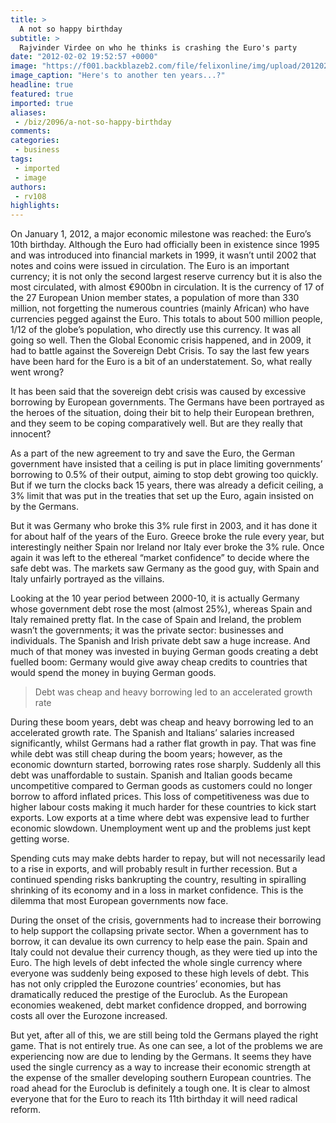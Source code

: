 ```yaml
---
title: >
  A not so happy birthday
subtitle: >
  Rajvinder Virdee on who he thinks is crashing the Euro's party
date: "2012-02-02 19:52:57 +0000"
image: "https://f001.backblazeb2.com/file/felixonline/img/upload/201202021951-ams111-happy-birthday-cake.jpg"
image_caption: "Here's to another ten years...?"
headline: true
featured: true
imported: true
aliases:
 - /biz/2096/a-not-so-happy-birthday
comments:
categories:
 - business
tags:
 - imported
 - image
authors:
 - rv108
highlights:
---
```


On January 1, 2012, a major economic milestone was reached: the Euro’s 10th birthday. Although the Euro had officially been in existence since 1995 and was introduced into financial markets in 1999, it wasn’t until 2002 that notes and coins were issued in circulation. The Euro is an important currency; it is not only the second largest reserve currency but it is also the most circulated, with almost €900bn in circulation. It is the currency of 17 of the 27 European Union member states, a population of more than 330 million, not forgetting the numerous countries (mainly African) who have currencies pegged against the Euro. This totals to about 500 million people, 1/12 of the globe’s population, who directly use this currency. It was all going so well. Then the Global Economic crisis happened, and in 2009, it had to battle against the Sovereign Debt Crisis. To say the last few years have been hard for the Euro is a bit of an understatement. So, what really went wrong?

It has been said that the sovereign debt crisis was caused by excessive borrowing by European governments. The Germans have been portrayed as the heroes of the situation, doing their bit to help their European brethren, and they seem to be coping comparatively well. But are they really that innocent?

As a part of the new agreement to try and save the Euro, the German government have insisted that a ceiling is put in place limiting governments’ borrowing to 0.5% of their output, aiming to stop debt growing too quickly. But if we turn the clocks back 15 years, there was already a deficit ceiling, a 3% limit that was put in the treaties that set up the Euro, again insisted on by the Germans.

But it was Germany who broke this 3% rule first in 2003, and it has done it for about half of the years of the Euro. Greece broke the rule every year, but interestingly neither Spain nor Ireland nor Italy ever broke the 3% rule. Once again it was left to the ethereal “market confidence” to decide where the safe debt was. The markets saw Germany as the good guy, with Spain and Italy unfairly portrayed as the villains.

Looking at the 10 year period between 2000-10, it is actually Germany whose government debt rose the most (almost 25%), whereas Spain and Italy remained pretty flat. In the case of Spain and Ireland, the problem wasn’t the governments; it was the private sector: businesses and individuals. The Spanish and Irish private debt saw a huge increase. And much of that money was invested in buying German goods creating a debt fuelled boom: Germany would give away cheap credits to countries that would spend the money in buying German goods.

> Debt was cheap and heavy borrowing led to an accelerated growth rate

During these boom years, debt was cheap and heavy borrowing led to an accelerated growth rate. The Spanish and Italians’ salaries increased significantly, whilst Germans had a rather flat growth in pay. That was fine while debt was still cheap during the boom years; however, as the economic downturn started, borrowing rates rose sharply. Suddenly all this debt was unaffordable to sustain. Spanish and Italian goods became uncompetitive compared to German goods as customers could no longer borrow to afford inflated prices. This loss of competitiveness was due to higher labour costs making it much harder for these countries to kick start exports. Low exports at a time where debt was expensive lead to further economic slowdown. Unemployment went up and the problems just kept getting worse.

Spending cuts may make debts harder to repay, but will not necessarily lead to a rise in exports, and will probably result in further recession. But a continued spending risks bankrupting the country, resulting in spiralling shrinking of its economy and in a loss in market confidence. This is the dilemma that most European governments now face.

During the onset of the crisis, governments had to increase their borrowing to help support the collapsing private sector. When a government has to borrow, it can devalue its own currency to help ease the pain. Spain and Italy could not devalue their currency though, as they were tied up into the Euro. The high levels of debt infected the whole single currency where everyone was suddenly being exposed to these high levels of debt. This has not only crippled the Eurozone countries’ economies, but has dramatically reduced the prestige of the Euroclub. As the European economies weakened, debt market confidence dropped, and borrowing costs all over the Eurozone increased.

But yet, after all of this, we are still being told the Germans played the right game. That is not entirely true. As one can see, a lot of the problems we are experiencing now are due to lending by the Germans. It seems they have used the single currency as a way to increase their economic strength at the expense of the smaller developing southern European countries. The road ahead for the Euroclub is definitely a tough one. It is clear to almost everyone that for the Euro to reach its 11th birthday it will need radical reform.
